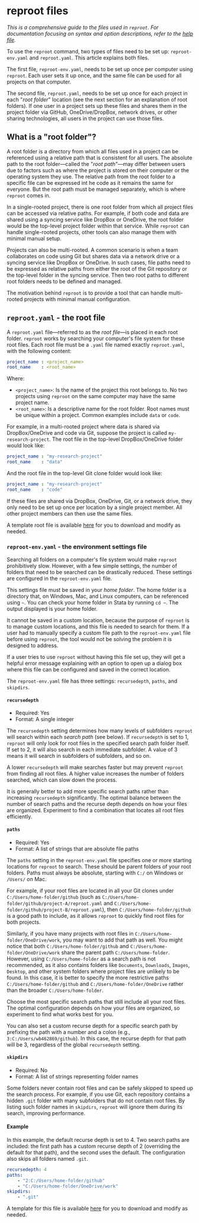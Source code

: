 # reproot files

_This is a comprehensive guide to the files used in `reproot`. For documentation focusing on syntax and option descriptions, refer to the [help file](https://worldbank.github.io/repkit/reference/reproot.html)._

To use the `reproot` command, two types of files need to be set up: `reproot-env.yaml` and `reproot.yaml`. This article explains both files.

The first file, `reproot-env.yaml`, needs to be set up once per computer using `reproot`. Each user sets it up once, and the same file can be used for all projects on that computer.

The second file, `reproot.yaml`, needs to be set up once for each project in each "_root folder_" location (see the next section for an explanation of root folders). If one user in a project sets up these files and shares them in the project folder via GitHub, OneDrive/DropBox, network drives, or other sharing technologies, all users in the project can use those files.

## What is a "root folder"?

A root folder is a directory from which all files used in a project can be referenced using a relative path that is consistent for all users. The absolute path to the root folder—called the "_root path_"—may differ between users due to factors such as where the project is stored on their computer or the operating system they use. The relative path from the root folder to a specific file can be expressed int he code as it remains the same for everyone. But the root path must be managed separately, which is where `reproot` comes in.

In a single-rooted project, there is one root folder from which all project files can be accessed via relative paths. For example, if both code and data are shared using a syncing service like DropBox or OneDrive, the root folder would be the top-level project folder within that service. While `reproot` can handle single-rooted projects, other tools can also manage them with minimal manual setup.

Projects can also be multi-rooted. A common scenario is when a team collaborates on code using Git but shares data via a network drive or a syncing service like DropBox or OneDrive. In such cases, file paths need to be expressed as relative paths from either the root of the Git repository or the top-level folder in the syncing service. Then two root paths to different root folders needs to be defined and managed.

The motivation behind `reproot` is to provide a tool that can handle multi-rooted projects with minimal manual configuration.

## `reproot.yaml` - the root file

A `reproot.yaml` file—referred to as the _root file_—is placed in each root folder. `reproot` works by searching your computer's file system for these root files. Each root file must be a `.yaml` file named exactly `reproot.yaml`, with the following content:

```yaml
project_name : <project_name>
root_name    : <root_name>
```
Where: 

- `<project_name>`: Is the name of the project this root belongs to. No two projects using `reproot` on the same computer may have the same project name.
- `<root_name>`: Is a descriptive name for the root folder. Root names must be unique within a project. Common examples include `data` or `code`.

For example, in a multi-rooted project where data is shared via DropBox/OneDrive and code via Git, suppose the project is called `my-research-project`. The root file in the top-level DropBox/OneDrive folder would look like:

```yaml
project_name : "my-research-project"
root_name    : "data"
```

And the root file in the top-level Git clone folder would look like:

```yaml
project_name : "my-research-project"
root_name    : "code"
```

If these files are shared via DropBox, OneDrive, Git, or a network drive, they only need to be set up once per location by a single project member. All other project members can then use the same files.

A template root file is available [here](https://github.com/worldbank/repkit/blob/main/src/dev/reproot.yaml) for you to download and modify as needed.

### `reproot-env.yaml` - the environment settings file

Searching all folders on a computer's file system would make `reproot` prohibitively slow. However, with a few simple settings, the number of folders that need to be searched can be drastically reduced. These settings are configured in the `reproot-env.yaml` file.

This settings file must be saved in your _home folder_. The home folder is a directory that, on Windows, Mac, and Linux computers, can be referenced using `~`. You can check your home folder in Stata by running `cd ~`. The output displayed is your home folder.

It cannot be saved in a custom location, because the purpose of `reproot` is to manage custom locations, and this file is needed to search for them. If a user had to manually specify a custom file path to the `reproot-env.yaml` file before using `reproot`, the tool would not be solving the problem it is designed to address.

If a user tries to use `reproot` without having this file set up, they will get a helpful error message explaining with an option to open up a dialog box where this file can be configured and saved in the correct location.

The `reproot-env.yaml` file has three settings: `recursedepth`, `paths`, and `skipdirs`.

#### `recursedepth`

* Required: Yes
* Format: A single integer

The `recursedepth` setting determines how many levels of subfolders `reproot` will search within each _search path_ (see below). If `recursedepth` is set to 1, `reproot` will only look for root files in the specified search path folder itself. If set to 2, it will also search in each immediate subfolder. A value of 3 means it will search in subfolders of subfolders, and so on.

A lower `recursedepth` will make searches faster but may prevent `reproot` from finding all root files. A higher value increases the number of folders searched, which can slow down the process.

It is generally better to add more specific search paths rather than increasing `recursedepth` significantly. The optimal balance between the number of search paths and the recurse depth depends on how your files are organized. Experiment to find a combination that locates all root files efficiently.

#### `paths`

* Required: Yes  
* Format: A list of strings that are absolute file paths

The `paths` setting in the `reproot-env.yaml` file specifies one or more starting locations for `reproot` to search. These should be parent folders of your root folders. Paths must always be absolute, starting with `C:/` on Windows or `/Users/` on Mac.

For example, if your root files are located in all your Git clones under `C:/Users/home-folder/github` (such as `C:/Users/home-folder/github/project-A/reproot.yaml` and `C:/Users/home-folder/github/project-B/reproot.yaml`), then `C:/Users/home-folder/github` is a good path to include, as it allows `reproot` to quickly find root files for both projects.

Similarly, if you have many projects with root files in `C:/Users/home-folder/OneDrive/work`, you may want to add that path as well. You might notice that both `C:/Users/home-folder/github` and `C:/Users/home-folder/OneDrive/work` share the parent path `C:/Users/home-folder`. However, using `C:/Users/home-folder` as a search path is not recommended, as it also contains folders like `Documents`, `Downloads`, `Images`, `Desktop`, and other system folders where project files are unlikely to be found. In this case, it is better to specify the more restrictive paths `C:/Users/home-folder/github` and `C:/Users/home-folder/OneDrive` rather than the broader `C:/Users/home-folder`.

Choose the most specific search paths that still include all your root files. The optimal configuration depends on how your files are organized, so experiment to find what works best for you.

You can also set a custom recurse depth for a specific search path by prefixing the path with a number and a colon (e.g., `3:C:/Users/wb462869/github`). In this case, the recurse depth for that path will be 3, regardless of the global `recursedepth` setting.

#### `skipdirs`

* Required: No  
* Format: A list of strings representing folder names

Some folders never contain root files and can be safely skipped to speed up the search process. For example, if you use Git, each repository contains a hidden `.git` folder with many subfolders that do not contain root files. By listing such folder names in `skipdirs`, `reproot` will ignore them during its search, improving performance.

#### Example

In this example, the default recurse depth is set to 4. Two search paths are included: the first path has a custom recurse depth of 2 (overriding the default for that path), and the second uses the default. The configuration also skips all folders named `.git`.

```yaml
recursedepth: 4
paths:
    - "2:C:/Users/home-folder/github"
    - "C:/Users/home-folder/OneDrive/work"
skipdirs:
    - ".git"
```

A template for this file is available [here](https://github.com/worldbank/repkit/blob/main/src/dev/reproot-env.yaml) for you to download and modify as needed.
